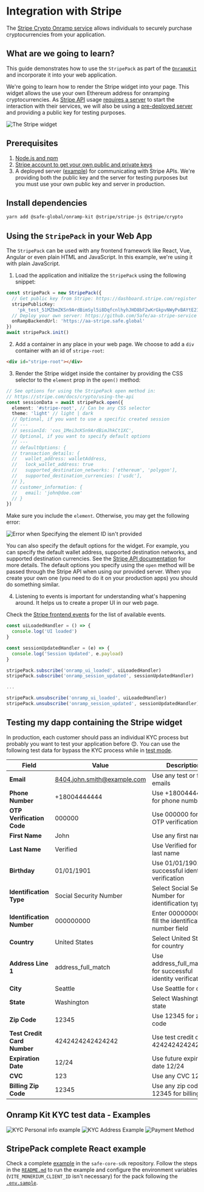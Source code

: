 # Integration with Stripe

The [Stripe Crypto Onramp service](https://stripe.com/docs/crypto/overview) allows individuals to securely purchase cryptocurrencies from your application. 

## What are we going to learn?

This guide demonstrates how to use the `StripePack` as part of the [`OnrampKit`](https://github.com/safe-global/safe-core-sdk/tree/main/packages/onramp-kit) and incorporate it into your web application.

We're going to learn how to render the Stripe widget into your page. This widget allows the use your own Ethereum address for onramping cryptocurrencies. As [Stripe API](https://stripe.com/docs/crypto/using-the-api) usage [requires a server](https://stripe.com/docs/crypto/quickstart?client=html&lang=node) to start the interaction with their services, we will also be using a [pre-deployed server](https://github.com/5afe/aa-stripe-service) and providing a public key for testing purposes.

![The Stripe widget](https://b.stripecdn.com/docs-statics-srv/assets/crypto-onramp-overview.c4c0682697f2cd4c1c2769c3c5e08506.png)

## Prerequisites

1. [Node.js and npm](https://docs.npmjs.com/downloading-and-installing-node-js-and-npm)
2. [Stripe account to get your own public and private keys](https://dashboard.stripe.com/register)
3. A deployed server ([example](https://github.com/5afe/aa-stripe-service)) for communicating with Stripe APIs.
   We're providing both the public key and the server for testing purposes but you must use your own public key and server in production.

## Install dependencies

```bash
yarn add @safe-global/onramp-kit @stripe/stripe-js @stripe/crypto
```

## Using the `StripePack` in your Web App

The `StripePack` can be used with any frontend framework like React, Vue, Angular or even plain HTML and JavaScript. In this example, we're using it with plain JavaScript.

1. Load the application and initialize the `StripePack` using the following snippet:

```typescript
const stripePack = new StripePack({
  // Get public key from Stripe: https://dashboard.stripe.com/register
  stripePublicKey:
    'pk_test_51MZbmZKSn9ArdBimSyl5i8DqfcnlhyhJHD8bF2wKrGkpvNWyPvBAYtE211oHda0X3Ea1n4e9J9nh2JkpC7Sxm5a200Ug9ijfoO',
  // Deploy your own server: https://github.com/5afe/aa-stripe-service
  onRampBackendUrl: 'https://aa-stripe.safe.global'
})
await stripePack.init()
```

2. Add a container in any place in your web page. We choose to add a `div` container with an id of `stripe-root`:

```html
<div id="stripe-root"></div>
```

3. Render the Stripe widget inside the container by providing the CSS selector to the `element` prop in the `open()` method:

```typescript
// See options for using the StripePack open method in:
// https://stripe.com/docs/crypto/using-the-api
const sessionData = await stripePack.open({
  element: '#stripe-root', // Can be any CSS selector
  theme: 'light' // light | dark
  // Optional, if you want to use a specific created session
  // ---
  // sessionId: 'cos_1Mei3cKSn9ArdBimJhkCt1XC',
  // Optional, if you want to specify default options
  // ---
  // defaultOptions: {
  // transaction_details: {
  //   wallet_address: walletAddress,
  //   lock_wallet_address: true
  //   supported_destination_networks: ['ethereum', 'polygon'],
  //   supported_destination_currencies: ['usdc'],
  // },
  // customer_information: {
  //   email: 'john@doe.com'
  // }
})
```

Make sure you include the `element`. Otherwise, you may get the following error:

![Error when Specifying the element ID isn't provided](https://user-images.githubusercontent.com/9806858/228420761-0f24df48-03a1-4fe6-bd59-45cb4d18daf6.png)

You can also specify the default options for the widget. For example, you can specify the default wallet address, supported destination networks, and supported destination currencies. See the [Stripe API documentation](https://stripe.com/docs/crypto/using-the-api) for more details. The default options you specify using the `open` method will be passed through the Stripe API when using our provided server. When you create your own one (you need to do it on your production apps) you should do something similar.

4. Listening to events is important for understanding what's happening around. It helps us to create a proper UI in our web page.

Check the [Stripe frontend events](https://stripe.com/docs/crypto/using-the-api#frontend-events) for the list of available events.

```typescript
const uiLoadedHandler = () => {
  console.log('UI loaded')
}

const sessionUpdatedHandler = (e) => {
  console.log('Session Updated', e.payload)
}

stripePack.subscribe('onramp_ui_loaded', uiLoadedHandler)
stripePack.subscribe('onramp_session_updated', sessionUpdatedHandler)

...

stripePack.unsubscribe('onramp_ui_loaded', uiLoadedHandler)
stripePack.unsubscribe('onramp_session_updated', sessionUpdatedHandler)
```

## Testing my dapp containing the Stripe widget
In production, each customer should pass an individual KYC process but probably you want to test your application before 😊. You can use the following test data for bypass the KYC process while in [test mode](https://stripe.com/docs/test-mode).

| **Field**                   | **Value**                   | **Description**                                               |
| --------------------------- | --------------------------- | ------------------------------------------------------------- |
| **Email**                   | 8404.john.smith@example.com | Use any test or fake emails                                   |
| **Phone Number**            | +18004444444                | Use +18004444444 for phone number                             |
| **OTP Verification Code**   | 000000                      | Use 000000 for the OTP verification code                      |
| **First Name**              | John                        | Use any first name                                            |
| **Last Name**               | Verified                    | Use Verified for the last name                                |
| **Birthday**                | 01/01/1901                  | Use 01/01/1901 for successful identity verification           |
| **Identification Type**     | Social Security Number      | Select Social Security Number for identification type         |
| **Identification Number**   | 000000000                   | Enter 000000000 to fill the identification number field       |
| **Country**                 | United States               | Select United States for country                              |
| **Address Line 1**          | address_full_match          | Use address_full_match for successful identity verification   |
| **City**                    | Seattle                     | Use Seattle for city                                          |
| **State**                   | Washington                  | Select Washington for state                                   |
| **Zip Code**                | 12345                       | Use 12345 for zip code                                        |
| **Test Credit Card Number** | 4242424242424242            | Use test credit card 4242424242424242                         |
| **Expiration Date**         | 12/24                       | Use future expiration date 12/24                              |
| **CVC**                     | 123                         | Use any CVC 123                                               |
| **Billing Zip Code**        | 12345                       | Use any zip code 12345 for billing                            |

## Onramp Kit KYC test data - Examples

![KYC Personal info example](https://user-images.githubusercontent.com/9806858/228418052-30b2239a-ca19-4639-9858-4344d3ba7d45.png) ![KYC Address Example](https://user-images.githubusercontent.com/9806858/228418056-48cfa6a6-fde9-4504-a8be-ce91b03c960f.png) ![Payment Method](https://user-images.githubusercontent.com/9806858/228418059-b83b6357-a6b0-4f09-a4b2-3b89767cb4f0.png)

## StripePack complete React example

Check a complete [example](https://github.com/safe-global/safe-core-sdk/blob/main/packages/onramp-kit/example/client) in the `safe-core-sdk` repository. Follow the steps in the [`README.md`](https://github.com/safe-global/safe-core-sdk/blob/main/packages/onramp-kit/example/client/README.md) to run the example and configure the environment variables (`VITE_MONERIUM_CLIENT_ID` isn't necessary) for the pack following the [`.env.sample`](https://github.com/safe-global/safe-core-sdk/blob/main/packages/onramp-kit/example/client/.env.sample).
